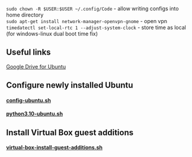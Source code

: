 `sudo chown -R $USER:$USER ~/.config/Code` - allow writing configs into home directory  
`sudo apt-get install network-manager-openvpn-gnome` - open vpn  
`timedatectl set-local-rtc 1 --adjust-system-clock` - store time as local (for windows-linux dual boot time fix)

## Useful links

[Google Drive for Ubuntu](https://linuxconfig.org/google-drive-on-ubuntu-18-04-bionic-beaver-linux)

## Configure newly installed Ubuntu

#### [config-ubuntu.sh](./linux/config-ubuntu.sh)
#### [python3.10-ubuntu.sh](./linux/python3.10-ubuntu.sh)

## Install Virtual Box guest additions

#### [virtual-box-install-guest-additions.sh](./linux/virtual-box-install-guest-additions.sh)
